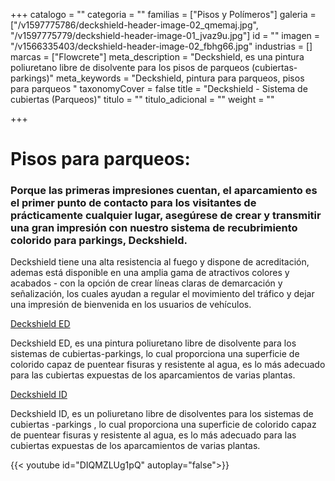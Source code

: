 +++
catalogo = ""
categoria = ""
familias = ["Pisos y Polímeros"]
galeria = ["/v1597775786/deckshield-header-image-02_qmemaj.jpg", "/v1597775779/deckshield-header-image-01_jvaz9u.jpg"]
id = ""
imagen = "/v1566335403/deckshield-header-image-02_fbhg66.jpg"
industrias = []
marcas = ["Flowcrete"]
meta_description = "Deckshield, es una pintura poliuretano libre de disolvente para los pisos de parqueos (cubiertas-parkings)"
meta_keywords = "Deckshield, pintura para parqueos, pisos para parqueos "
taxonomyCover = false
title = "Deckshield - Sistema de cubiertas (Parqueos)"
titulo = ""
titulo_adicional = ""
weight = ""

+++
# **Pisos para parqueos:**

### Porque las primeras impresiones cuentan, el aparcamiento es el primer punto de contacto para los visitantes de prácticamente cualquier lugar, asegúrese de crear y transmitir una gran impresión con nuestro sistema de recubrimiento colorido para parkings, Deckshield.

Deckshield tiene una alta resistencia al fuego y dispone de acreditación, ademas está disponible en una amplia gama de atractivos colores y acabados - con la opción de crear líneas claras de demarcación y señalización, los cuales ayudan a regular el movimiento del tráfico y dejar una impresión de bienvenida en los usuarios de vehículos.

[Deckshield ED](http://www.flowcrete.es/productos/sistemas/deckshield-ed/ "Deckshield ED")

Deckshield ED, es una pintura poliuretano libre de disolvente para los sistemas de cubiertas-parkings, lo cual proporciona una superficie de colorido capaz de puentear fisuras y resistente al agua, es lo más adecuado para las cubiertas expuestas de los aparcamientos de varias plantas.

[Deckshield ID](http://www.flowcrete.es/productos/sistemas/deckshield-id/ "Deckshield ID")

Deckshield ID, es un poliuretano libre de disolventes para los sistemas de cubiertas -parkings , lo cual proporciona una superficie de colorido capaz de puentear fisuras y resistente al agua, es lo más adecuado para las cubiertas expuestas de los aparcamientos de varias plantas.

{{< youtube id="DIQMZLUg1pQ" autoplay="false">}}